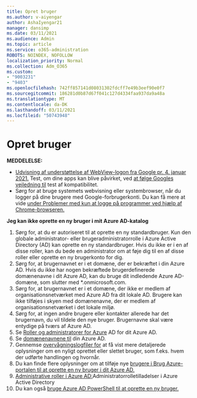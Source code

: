 ```yaml
---
title: Opret bruger
ms.author: v-aiyengar
author: AshaIyengar21
manager: dansimp
ms.date: 03/11/2021
ms.audience: Admin
ms.topic: article
ms.service: o365-administration
ROBOTS: NOINDEX, NOFOLLOW
localization_priority: Normal
ms.collection: Adm_O365
ms.custom:
- "9003231"
- "9403"
ms.openlocfilehash: 742ff857141d08031302fdcff7e49b3eef90e0f7
ms.sourcegitcommit: 186281d0b87d67f041c127d4334faa937da9a48a
ms.translationtype: MT
ms.contentlocale: da-DK
ms.lasthandoff: 03/11/2021
ms.locfileid: "50743948"
---
```

# <a name="create-user"></a>Opret bruger

**MEDDELELSE:**

- [Udvisning af understøttelse af WebView-logon fra Google pr. 4. januar 2021.](https://docs.microsoft.com/azure/active-directory/external-identities/google-federation#deprecation-of-webview-sign-in-support) Test, om dine apps kan blive påvirket, ved [at følge Googles vejledning til](https://go.microsoft.com/fwlink/?linkid=2157323) test af kompatibilitet.
- Sørg for at bruge systemets webvisning eller systembrowser, når du logger på dine brugere med Google-forbrugerkonti. Du kan få mere at vide [under Problemer med kun at logge på programmer ved hjælp af Chrome-browseren.](https://docs.microsoft.com/office365/troubleshoot/miscellaneous/chrome-behavior-affects-applications)

**Jeg kan ikke oprette en ny bruger i mit Azure AD-katalog**

1. Sørg for, at du er autoriseret til at oprette en ny standardbruger. Kun den globale administrator- eller brugeradministratorrolle i Azure Active Directory (AD) kan oprette en ny standardbruger. Hvis du ikke er i en af disse roller, kan du bede en administrator om at føje dig til en af disse roller eller oprette en ny brugerkonto for dig.
1. Sørg for, at brugernavnet er i et domæne, der er bekræftet i din Azure AD. Hvis du ikke har nogen bekræftede brugerdefinerede domænenavne i dit Azure AD, kan du bruge dit indledende Azure AD-domæne, som slutter med *.onmicrosoft.com.
1. Sørg for, at brugernavnet er i et domæne, der ikke er medlem af organisationsnetværket med Azure AD fra dit lokale AD. Brugere kan ikke tilføjes i skyen med domænenavne, der er medlem af organisationsnetværket i det lokale miljø.
1. Sørg for, at ingen andre brugere eller kontakter allerede har det brugernavn, du vil tildele den nye bruger. Brugernavne skal være entydige på tværs af Azure AD.
1. Se [Roller og administratorer for Azure](https://portal.azure.com/#blade/Microsoft_AAD_IAM/ActiveDirectoryMenuBlade/RolesAndAdministrators) AD for dit Azure AD.
1. Se [domænenavnene til](https://portal.azure.com/#blade/Microsoft_AAD_IAM/ActiveDirectoryMenuBlade/RolesAndAdministrators) din Azure AD.
1. Gennemse [overvågningslogfiler for](https://portal.azure.com/#blade/Microsoft_AAD_IAM/ActiveDirectoryMenuBlade/RolesAndAdministrators) at få vist mere detaljerede oplysninger om en nyligt oprettet eller slettet bruger, som f.eks. hvem der udførte handlingen og hvornår.
1. Du kan finde flere oplysninger om at tilføje nye [brugere i Brug Azure-portalen til at oprette en ny bruger i dit Azure AD.](/azure/active-directory/active-directory-users-create-azure-portal)
1. [Administrative roller i Azure AD:](https://docs.microsoft.com/azure/active-directory/active-directory-assign-admin-roles)Administratorrolletilladelser i Azure Active Directory
1. Du kan også [bruge Azure AD PowerShell til at oprette en ny bruger.](https://docs.microsoft.com/powershell/module/azuread/new-azureaduser?view=azureadps-2.0)
